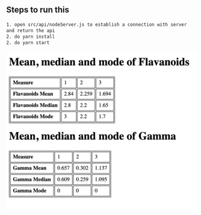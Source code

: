 ## Steps to run this

    1. open src/api/nodeServer.js to establish a connection with server and return the api
    2. do yarn install
    2. do yarn start

![result image](image.jpg)